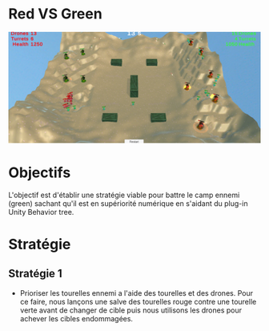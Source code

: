 # Red VS Green

![Game (Red VS Green)](./Ressources/Game.png)

# Objectifs


L'objectif est d'établir une stratégie viable pour battre le camp ennemi (green) sachant qu'il est en supériorité numérique en s'aidant du plug-in Unity Behavior tree.

# Stratégie
## Stratégie 1
- Prioriser les tourelles ennemi a l'aide des tourelles et des drones.
Pour ce faire, nous lançons une salve des tourelles rouge contre une tourelle verte avant de changer de cible puis nous utilisons les drones pour achever les cibles endommagées.

